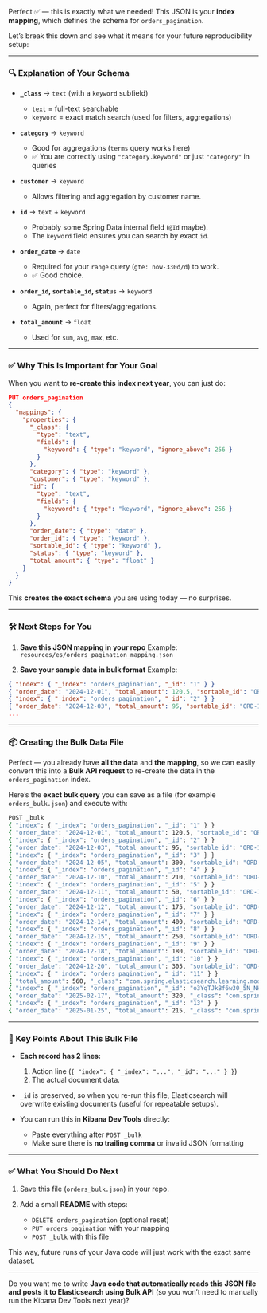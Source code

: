 Perfect ✅ — this is exactly what we needed!
This JSON is your **index mapping**, which defines the schema for `orders_pagination`.

Let’s break this down and see what it means for your future reproducibility setup:

---

### 🔍 Explanation of Your Schema

* **`_class`** → `text` (with a `keyword` subfield)

    * `text` = full-text searchable
    * `keyword` = exact match search (used for filters, aggregations)

* **`category`** → `keyword`

    * Good for aggregations (`terms` query works here)
    * ✅ You are correctly using `"category.keyword"` or just `"category"` in queries

* **`customer`** → `keyword`

    * Allows filtering and aggregation by customer name.

* **`id`** → `text` + `keyword`

    * Probably some Spring Data internal field (`@Id` maybe).
    * The `keyword` field ensures you can search by exact `id`.

* **`order_date`** → `date`

    * Required for your `range` query (`gte: now-330d/d`) to work.
    * ✅ Good choice.

* **`order_id`, `sortable_id`, `status`** → `keyword`

    * Again, perfect for filters/aggregations.

* **`total_amount`** → `float`

    * Used for `sum`, `avg`, `max`, etc.

---

### ✅ Why This Is Important for Your Goal

When you want to **re-create this index next year**, you can just do:

```json
PUT orders_pagination
{
  "mappings": {
    "properties": {
      "_class": {
        "type": "text",
        "fields": {
          "keyword": { "type": "keyword", "ignore_above": 256 }
        }
      },
      "category": { "type": "keyword" },
      "customer": { "type": "keyword" },
      "id": {
        "type": "text",
        "fields": {
          "keyword": { "type": "keyword", "ignore_above": 256 }
        }
      },
      "order_date": { "type": "date" },
      "order_id": { "type": "keyword" },
      "sortable_id": { "type": "keyword" },
      "status": { "type": "keyword" },
      "total_amount": { "type": "float" }
    }
  }
}
```

This **creates the exact schema** you are using today — no surprises.

---

### 🛠️ Next Steps for You

1. **Save this JSON mapping in your repo**
   Example: `resources/es/orders_pagination_mapping.json`

2. **Save your sample data in bulk format**
   Example:

```json
{ "index": { "_index": "orders_pagination", "_id": "1" } }
{ "order_date": "2024-12-01", "total_amount": 120.5, "sortable_id": "ORD-1001", "category": "General", "order_id": "ORD-1001", "customer": "Alice", "status": "PAID" }
{ "index": { "_index": "orders_pagination", "_id": "2" } }
{ "order_date": "2024-12-03", "total_amount": 95, "sortable_id": "ORD-1002", "category": "General", "order_id": "ORD-1002", "customer": "Bob", "status": "PENDING" }
...
```
---
### 📦 Creating the Bulk Data File

Perfect — you already have **all the data** and **the mapping**, so we can easily convert this into a **Bulk API request** to re-create the data in the `orders_pagination` index.

Here’s the **exact bulk query** you can save as a file (for example `orders_bulk.json`) and execute with:

```bash
POST _bulk
{ "index": { "_index": "orders_pagination", "_id": "1" } }
{ "order_date": "2024-12-01", "total_amount": 120.5, "sortable_id": "ORD-1001", "category": "General", "order_id": "ORD-1001", "customer": "Alice", "status": "PAID" }
{ "index": { "_index": "orders_pagination", "_id": "2" } }
{ "order_date": "2024-12-03", "total_amount": 95, "sortable_id": "ORD-1002", "category": "General", "order_id": "ORD-1002", "customer": "Bob", "status": "PENDING" }
{ "index": { "_index": "orders_pagination", "_id": "3" } }
{ "order_date": "2024-12-05", "total_amount": 300, "sortable_id": "ORD-1003", "category": "General", "order_id": "ORD-1003", "customer": "Alice", "status": "PAID" }
{ "index": { "_index": "orders_pagination", "_id": "4" } }
{ "order_date": "2024-12-10", "total_amount": 210, "sortable_id": "ORD-1004", "category": "General", "order_id": "ORD-1004", "customer": "Charlie", "status": "PAID" }
{ "index": { "_index": "orders_pagination", "_id": "5" } }
{ "order_date": "2024-12-11", "total_amount": 50, "sortable_id": "ORD-1005", "category": "General", "order_id": "ORD-1005", "customer": "David", "status": "CANCELLED" }
{ "index": { "_index": "orders_pagination", "_id": "6" } }
{ "order_date": "2024-12-12", "total_amount": 175, "sortable_id": "ORD-1006", "category": "General", "order_id": "ORD-1006", "customer": "Eve", "status": "PAID" }
{ "index": { "_index": "orders_pagination", "_id": "7" } }
{ "order_date": "2024-12-14", "total_amount": 400, "sortable_id": "ORD-1007", "category": "General", "order_id": "ORD-1007", "customer": "Frank", "status": "PAID" }
{ "index": { "_index": "orders_pagination", "_id": "8" } }
{ "order_date": "2024-12-15", "total_amount": 250, "sortable_id": "ORD-1008", "category": "General", "order_id": "ORD-1008", "customer": "Bob", "status": "PAID" }
{ "index": { "_index": "orders_pagination", "_id": "9" } }
{ "order_date": "2024-12-18", "total_amount": 180, "sortable_id": "ORD-1009", "category": "General", "order_id": "ORD-1009", "customer": "Alice", "status": "PAID" }
{ "index": { "_index": "orders_pagination", "_id": "10" } }
{ "order_date": "2024-12-20", "total_amount": 305, "sortable_id": "ORD-1010", "category": "General", "order_id": "ORD-1010", "customer": "Charlie", "status": "PAID" }
{ "index": { "_index": "orders_pagination", "_id": "11" } }
{ "total_amount": 560, "_class": "com.spring.elasticsearch.learning.models.OrderDocument", "id": "11", "category": "General", "customer": "Rahul", "status": "PAID" }
{ "index": { "_index": "orders_pagination", "_id": "o3YqTJkBf6w30_5N_NHU" } }
{ "order_date": "2025-02-17", "total_amount": 320, "_class": "com.spring.elasticsearch.learning.models.OrderDocument", "category": "General", "order_id": "ORD-1012", "customer": "Rahul", "status": "PAID" }
{ "index": { "_index": "orders_pagination", "_id": "13" } }
{ "order_date": "2025-01-25", "total_amount": 215, "_class": "com.spring.elasticsearch.learning.models.OrderDocument", "id": "13", "category": "General", "order_id": "ORD-1013", "customer": "Raju", "status": "PAID" }
```

---

### 🔑 Key Points About This Bulk File

* **Each record has 2 lines:**

    1. Action line (`{ "index": { "_index": "...", "_id": "..." } }`)
    2. The actual document data.

* `_id` is preserved, so when you re-run this file, Elasticsearch will overwrite existing documents (useful for repeatable setups).

* You can run this in **Kibana Dev Tools** directly:

    * Paste everything after `POST _bulk`
    * Make sure there is **no trailing comma** or invalid JSON formatting

---

### ✅ What You Should Do Next

1. Save this file (`orders_bulk.json`) in your repo.
2. Add a small **README** with steps:

    * `DELETE orders_pagination` (optional reset)
    * `PUT orders_pagination` with your mapping
    * `POST _bulk` with this file

This way, future runs of your Java code will just work with the exact same dataset.

---

Do you want me to write **Java code that automatically reads this JSON file and posts it to Elasticsearch using Bulk API** (so you won’t need to manually run the Kibana Dev Tools next year)?
